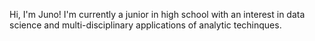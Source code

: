 Hi, I'm Juno! I'm currently a junior in high school with an interest in data science and multi-disciplinary applications of analytic techinques.

<!---
Neontus/Neontus is a ✨ special ✨ repository because its `README.md` (this file) appears on your GitHub profile.
You can click the Preview link to take a look at your changes.
--->
